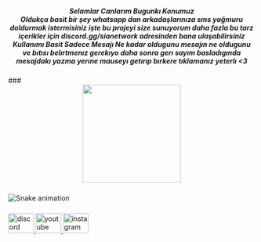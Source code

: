<h5 align="center">Selamlar Canlarım Bugunkı Konumuz <br>Oldukça basit bir şey whatsapp dan arkadaşlarınıza sms yağmuru doldurmak istermisiniz işte bu projeyi size sunuyorum daha fazla bu tarz içerikler için discord.gg/sianetwork adresinden bana ulaşabilirsiniz Kullanımı Basit Sadece Mesajı Ne kadar oldugunu mesajın ne oldugunu ve bıtısı belırtmenız gerekıyo daha sonra gerı sayım basladıgında mesajdakı yazma yerıne mauseyı getırıp bırkere tıklamanız yeterlı <3</h5>
###

<div align="center">
  <img height="200" src="https://i.imgflip.com/65efzo.gif"  />
</div>

###

<img src="https://raw.githubusercontent.com/inorwasia/inorwasia/output/snake.svg" alt="Snake animation" />

###

<div align="left">
  <a href="discord.gg/sianetwork" target="_blank">
    <img src="https://raw.githubusercontent.com/maurodesouza/profile-readme-generator/master/src/assets/icons/social/discord/default.svg" width="52" height="40" alt="discord logo"  />
  </a>
  <a href="https://www.youtube.com/channel/UCDhGikMRIxW_QsRtgpys9eQ" target="_blank">
    <img src="https://raw.githubusercontent.com/maurodesouza/profile-readme-generator/master/src/assets/icons/social/youtube/default.svg" width="52" height="40" alt="youtube logo"  />
  </a>
  <a href="https://www.instagram.com/index.inorwa/" target="_blank">
    <img src="https://raw.githubusercontent.com/maurodesouza/profile-readme-generator/master/src/assets/icons/social/instagram/default.svg" width="52" height="40" alt="instagram logo"  />
  </a>
</div>

###
